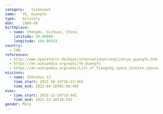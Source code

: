 ```yaml
---
category:	taikonaut
name:	YE, Guangfu
type:	military
dob:	1980-09
birthplace:
  - name: Chengdu, Sichuan, China
    latitude: 30.66000
    longitude: 104.06333
country:
  - CHN
references:
  - http://www.spacefacts.de/bios/international/english/ye_guangfu.htm
  - https://en.wikipedia.org/wiki/Ye_Guangfu
  - https://en.wikipedia.org/wiki/List_of_Tiangong_space_station_spacewalks
missions:
  - name: Shenzhou 13
    time_start: 2021-10-15T16:23:56Z
    time_end: 2022-04-16T01:56:49Z
evas:
  - time_start: 2021-12-26T10:44Z
    time_end: 2021-12-26T16:55Z
gender:	Male
---
```


